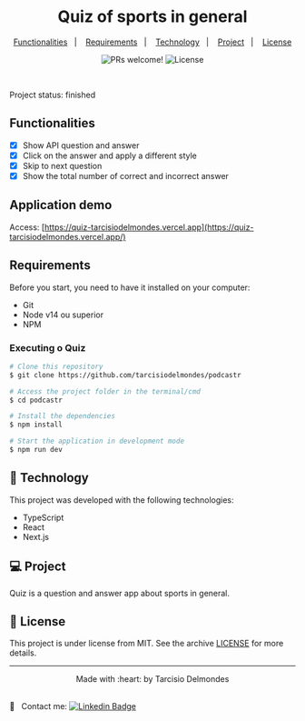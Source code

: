 <h1 align="center">
  Quiz of sports in general
</h1>

<p align="center">
<a href="#functionalities">Functionalities</a>&nbsp;&nbsp;&nbsp;|&nbsp;&nbsp;&nbsp;
<a href="#requirements">Requirements</a>&nbsp;&nbsp;&nbsp;|&nbsp;&nbsp;&nbsp;
  <a href="#technology">Technology</a>&nbsp;&nbsp;&nbsp;|&nbsp;&nbsp;&nbsp;
  <a href="#project">Project</a>&nbsp;&nbsp;&nbsp;|&nbsp;&nbsp;&nbsp;
  <a href="#license">License</a>
</p>

<p align="center">
 <img src="https://img.shields.io/static/v1?label=PRs&message=welcome&color=49AA26&labelColor=000000" alt="PRs welcome!" />

  <img alt="License" src="https://img.shields.io/static/v1?label=license&message=MIT&color=49AA26&labelColor=000000">
</p>

<br>

<p align="left">
  Project status: finished
</p>

<a id="functionalities"></a>

## Functionalities

- [x] Show API question and answer
- [x] Click on the answer and apply a different style
- [x] Skip to next question
- [x] Show the total number of correct and incorrect answer

## Application demo

Access: [https://quiz-tarcisiodelmondes.vercel.app](https://quiz-tarcisiodelmondes.vercel.app/)

<a id="requirements"></a>

## Requirements

Before you start, you need to have it installed on your computer:

- Git
- Node v14 ou superior
- NPM

### Executing o Quiz

```bash
# Clone this repository
$ git clone https://github.com/tarcisiodelmondes/podcastr

# Access the project folder in the terminal/cmd
$ cd podcastr

# Install the dependencies
$ npm install

# Start the application in development mode
$ npm run dev
```

<a id="technology"></a>

## 🚀 Technology

This project was developed with the following technologies:

- TypeScript
- React
- Next.js

<a id="project"></a>

## 💻 Project

Quiz is a question and answer app about sports in general.

<a id="license"></a>

## :memo: License

This project is under license from MIT. See the archive [LICENSE](.github/LICENSE.md) for more details.

---

<p align="center">Made with :heart: by Tarcisio Delmondes</p>

<br/> :email: &nbsp; Contact me: [![Linkedin Badge](https://img.shields.io/badge/-TarcísioDelmondes-blue?style=flat-square&logo=Linkedin&logoColor=white&link=https://www.linkedin.com/in/tarcisio-delmondes-892567207)](https://www.linkedin.com/in/tarcisio-delmondes-892567207)
